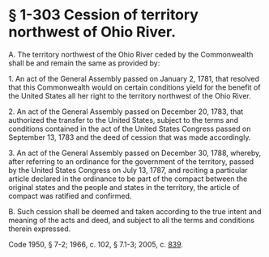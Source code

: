 # § 1-303 Cession of territory northwest of Ohio River.

<p>A. The territory northwest of the Ohio River ceded by the Commonwealth shall be and remain the same as provided by:</p><p>1. An act of the General Assembly passed on January 2, 1781, that resolved that this Commonwealth would on certain conditions yield for the benefit of the United States all her right to the territory northwest of the Ohio River.</p><p>2. An act of the General Assembly passed on December 20, 1783, that authorized the transfer to the United States, subject to the terms and conditions contained in the act of the United States Congress passed on September 13, 1783 and the deed of cession that was made accordingly.</p><p>3. An act of the General Assembly passed on December 30, 1788, whereby, after referring to an ordinance for the government of the territory, passed by the United States Congress on July 13, 1787, and reciting a particular article declared in the ordinance to be part of the compact between the original states and the people and states in the territory, the article of compact was ratified and confirmed.</p><p>B. Such cession shall be deemed and taken according to the true intent and meaning of the acts and deed, and subject to all the terms and conditions therein expressed.</p><p>Code 1950, § 7-2; 1966, c. 102, § 7.1-3; 2005, c. <a href='http://lis.virginia.gov/cgi-bin/legp604.exe?051+ful+CHAP0839'>839</a>.</p>